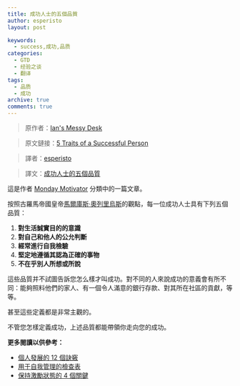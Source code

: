 ```yaml
---
title: 成功人士的五個品質
author: esperisto
layout: post

keywords:
  - success,成功,品质
categories:
  - GTD
  - 经验之谈
  - 翻译
tags:
  - 品质
  - 成功
archive: true
comments: true
---
```

> 原作者：[Ian's Messy Desk](http://www.ismckenzie.com/ "Productivity, Time Management and Organization Systems Articles at Ian's Messy Desk")

> 原文鏈接：[5 Traits of a Successful Person][1]

> 譯者：[esperisto][2]

> 譯文：[成功人士的五個品質][3]

這是作者 [Monday Motivator][4] 分類中的一篇文章。

按照古羅馬帝國皇帝[馬爾庫斯·奧列里烏斯](http://en.wikipedia.org/wiki/Marcus_Aurelius)的觀點，每一位成功人士具有下列五個品質：

  1. **對生活誠實目的的意識**
  2. **對自己和他人的公允判斷**
  3. **經常進行自我檢驗**
  4. **堅定地遵循其認為正確的事物**
  5. **不在乎別人所想或所說**

這些品質并不試圖告訴您怎么樣才叫成功。對不同的人來說成功的意義會有所不同：能夠照料他們的家人、有一個令人滿意的銀行存款、對其所在社區的貢獻，等等。

甚至這些定義都是非常主觀的。

不管您怎樣定義成功，上述品質都能帶領你走向您的成功。

**更多閱讀以供參考：**

  * [個人發展的 12 個訣竅][5]
  * [用于自我管理的檢查表][6]
  * [保持激勵狀態的 4 個關鍵][7]

 [1]: http://www.ismckenzie.com/09/10/5-traits-of-a-successful-person/
 [2]: http://jouchyi.cn
 [3]: http://jouchyi.cn/archives/89.html
 [4]: http://www.ismckenzie.com/category/motivation/ "motivation"
 [5]: http://www.ismckenzie.com/04/17/12-tips-for-personal-development-2/ "12 Tips for Personal Development"
 [6]: http://www.ismckenzie.com/06/05/a-self-management-checklist/ "A self-management checklist success"
 [7]: http://www.ismckenzie.com/06/27/4-keys-to-staying-motivated/ "4 keys to staying motivated motivation"
